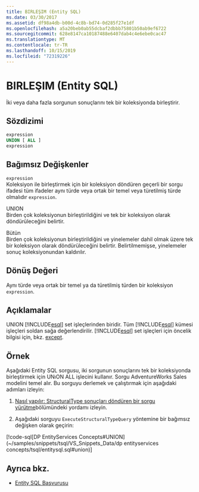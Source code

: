 ```yaml
---
title: BIRLEŞIM (Entity SQL)
ms.date: 03/30/2017
ms.assetid: df98a4db-b00d-4c8b-bd74-0d285f27e1df
ms.openlocfilehash: a5a20beb0ab55dcbaf2dbbb75801b50ab9ef6722
ms.sourcegitcommit: 628e8147ca10187488e6407dab4c4e6ebe0cac47
ms.translationtype: MT
ms.contentlocale: tr-TR
ms.lasthandoff: 10/15/2019
ms.locfileid: "72319226"
---
```

# <a name="union-entity-sql"></a>BIRLEŞIM (Entity SQL)
İki veya daha fazla sorgunun sonuçlarını tek bir koleksiyonda birleştirir.  
  
## <a name="syntax"></a>Sözdizimi  
  
```sql  
expression  
UNION [ ALL ]  
expression  
```  
  
## <a name="arguments"></a>Bağımsız Değişkenler  
 `expression`  
 Koleksiyon ile birleştirmek için bir koleksiyon döndüren geçerli bir sorgu ifadesi tüm ifadeler aynı türde veya ortak bir temel veya türetilmiş türde olmalıdır `expression`.  
  
 UNION  
 Birden çok koleksiyonun birleştirildiğini ve tek bir koleksiyon olarak döndürüleceğini belirtir.  
  
 Bütün  
 Birden çok koleksiyonun birleştirildiğini ve yinelemeler dahil olmak üzere tek bir koleksiyon olarak döndürüleceğini belirtir. Belirtilmemişse, yinelemeler sonuç koleksiyonundan kaldırılır.  
  
## <a name="return-value"></a>Dönüş Değeri  
 Aynı türde veya ortak bir temel ya da türetilmiş türden bir koleksiyon `expression`.  
  
## <a name="remarks"></a>Açıklamalar  
 UNION [!INCLUDE[esql](../../../../../../includes/esql-md.md)] set işleçlerinden biridir. Tüm [!INCLUDE[esql](../../../../../../includes/esql-md.md)] kümesi işleçleri soldan sağa değerlendirilir. [!INCLUDE[esql](../../../../../../includes/esql-md.md)] set işleçleri için öncelik bilgisi için, bkz. [except](except-entity-sql.md).  
  
## <a name="example"></a>Örnek  
 Aşağıdaki Entity SQL sorgusu, iki sorgunun sonuçlarını tek bir koleksiyonda birleştirmek için UNıON ALL işlecini kullanır. Sorgu AdventureWorks Sales modelini temel alır. Bu sorguyu derlemek ve çalıştırmak için aşağıdaki adımları izleyin:  
  
1. [Nasıl yapılır: StructuralType sonuçları döndüren bir sorgu yürütme](../how-to-execute-a-query-that-returns-structuraltype-results.md)bölümündeki yordamı izleyin.  
  
2. Aşağıdaki sorguyu `ExecuteStructuralTypeQuery` yöntemine bir bağımsız değişken olarak geçirin:  
  
 [!code-sql[DP EntityServices Concepts#UNION](~/samples/snippets/tsql/VS_Snippets_Data/dp entityservices concepts/tsql/entitysql.sql#union)]  
  
## <a name="see-also"></a>Ayrıca bkz.

- [Entity SQL Başvurusu](entity-sql-reference.md)
